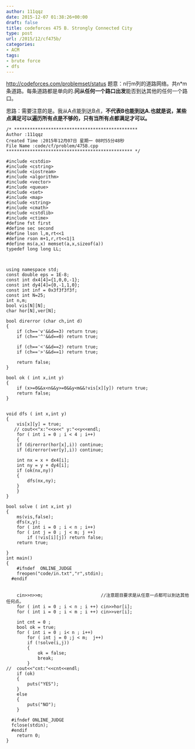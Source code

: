 ```yaml
---
author: 111qqz
date: 2015-12-07 01:38:26+00:00
draft: false
title: codeforces 475 B. Strongly Connected City
type: post
url: /2015/12/cf475b/
categories:
- ACM
tags:
- brute force
- dfs
---
```


http://codeforces.com/problemset/status
题意：n行m列的道路网络。共n*m条道路。每条道路都是单向的.**问从任何一个路口出发**能否到达其他的任何一个路口。

思路：需要注意的是。我从A点能到达B点，**不代表B也能到达A.也就是说，某些点满足可以遍历所有点是不够的，只有当所有点都满足才可以。**



    
    /* ***********************************************
    Author :111qqz
    Created Time :2015年12月07日 星期一 08时55分48秒
    File Name :code/cf/problem/475B.cpp
    ************************************************ */
    
    #include <cstdio>
    #include <cstring>
    #include <iostream>
    #include <algorithm>
    #include <vector>
    #include <queue>
    #include <set>
    #include <map>
    #include <string>
    #include <cmath>
    #include <cstdlib>
    #include <ctime>
    #define fst first
    #define sec second
    #define lson l,m,rt<<1
    #define rson m+1,r,rt<<1|1
    #define ms(a,x) memset(a,x,sizeof(a))
    typedef long long LL;
    
    
    
    using namespace std;
    const double eps = 1E-8;
    const int dx4[4]={1,0,0,-1};
    const int dy4[4]={0,-1,1,0};
    const int inf = 0x3f3f3f3f;
    const int N=25;
    int n,m;
    bool vis[N][N];
    char hor[N],ver[N];
    
    bool direrror (char ch,int d)
    {
        if (ch=='v'&&d==3) return true;
        if (ch=='^'&&d==0) return true;
        
        if (ch=='<'&&d==2) return true;
        if (ch=='>'&&d==1) return true;
        
    	return false;
    }
    
    bool ok ( int x,int y)
    {
        if (x>=0&&x<n&&y>=0&&y<m&&!vis[x][y]) return true;
        return false;
    }
    
    
    void dfs ( int x,int y)
    {
        vis[x][y] = true;
       // cout<<"x:"<<x<<" y:"<<y<<endl;
        for ( int i = 0 ; i < 4 ; i++)
        {
    	if (direrror(hor[x],i)) continue;
    	if (direrror(ver[y],i)) continue;
    
    	int nx = x + dx4[i];
    	int ny = y + dy4[i];
    	if (ok(nx,ny))
    	{
    	    dfs(nx,ny);
    	}
        }
    }
    
    bool solve ( int x,int y)
    {
        ms(vis,false);
        dfs(x,y);
        for ( int i = 0 ; i < n ; i++)
    	for ( int j = 0 ; j < m; j ++)
    	    if (!vis[i][j]) return false;
        return true;
    
    }
    int main()
    {
    	#ifndef  ONLINE_JUDGE 
    	freopen("code/in.txt","r",stdin);
      #endif
    
    
    	cin>>n>>m;                      //注意题目要求是从任意一点都可以到达其他任何点。
    	for ( int i = 0 ; i < n ; i ++) cin>>hor[i]; 
    	for ( int i = 0 ; i < m ; i ++) cin>>ver[i];
    
    	int cnt = 0 ;
    	bool ok = true;
    	for ( int i = 0 ; i< n ; i++)
    	    for ( int j = 0 ;j < m;  j++)
    		if (!solve(i,j))
    		{
    		    ok = false;
    		    break;
    		}
    //	cout<<"cnt:"<<cnt<<endl;
    	if (ok)
    	{
    	    puts("YES");
    	}
    	else
    	{
    	    puts("NO");
    	}
    
      #ifndef ONLINE_JUDGE  
      fclose(stdin);
      #endif
        return 0;
    }
    



